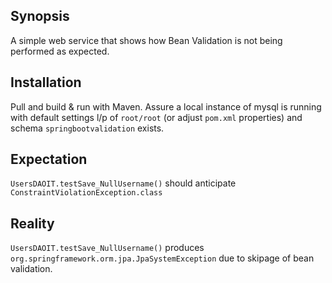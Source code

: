 ## Synopsis

A simple web service that shows how Bean Validation is not being performed as expected.


## Installation

Pull and build & run with Maven.  Assure a local instance of mysql is running with default settings l/p of `root/root` (or adjust `pom.xml` properties) and schema `springbootvalidation` exists.

## Expectation

`UsersDAOIT.testSave_NullUsername()` should anticipate `ConstraintViolationException.class`

## Reality

`UsersDAOIT.testSave_NullUsername()` produces `org.springframework.orm.jpa.JpaSystemException` due to skipage of bean validation.